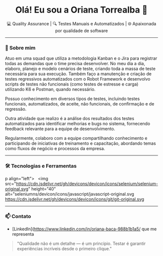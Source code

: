 <h1 align="center">Olá! Eu sou a Oriana Torrealba 👋</h1>

<p align="center">
  💻 Quality Assurance | 🔍 Testes Manuais e Automatizados | 🌐 Apaixonada por qualidade de software
</p>

---

### 🧪 Sobre mim

Atuo em uma squad que utiliza a metodologia Kanban e o Jira para registrar todas as demandas que o time precisa desenvolver. No meu dia a dia, elaboro, planejo e modelo cenários de teste, criando toda a massa de teste necessária para sua execução. Também faço a manutenção e criação de testes regressivos automatizados com o Robot Framework e desenvolvo scripts de testes não funcionais (como testes de estresse e carga) utilizando K6 e Postman, quando necessário.

Possuo conhecimento em diversos tipos de testes, incluindo testes funcionais, automatizados, de aceite, não funcionais, de confirmação e de regressão.

Outra atividade que realizo é a análise dos resultados dos testes automatizados para identificar melhorias e bugs no sistema, fornecendo feedback relevante para a equipe de desenvolvimento.

Regularmente, colaboro com a equipe compartilhando conhecimento e participando de iniciativas de treinamento e capacitação, abordando temas como fluxos de negócio e processos da empresa.

---

### 🛠️ Tecnologias e Ferramentas

p align="left">
  <img src="https://cdn.jsdelivr.net/gh/devicons/devicon/icons/selenium/selenium-original.svg" height="40" alt="seleniumns/devicon/icons/javascript/javascript-original.svg
  https://cdn.jsdelivr.net/gh/devicons/devicon/icons/git/git-original.svg
  <!-- Adicione mais ícones conforme necessário -->
</p>

---

### 📫 Contato

- [LinkedIn](https://www.linkedin.com/in/oriana-baca-988b1b1a5/ que me representa

> "Qualidade não é um detalhe — é um princípio. Testar é garantir experiências incríveis desde o primeiro clique."

